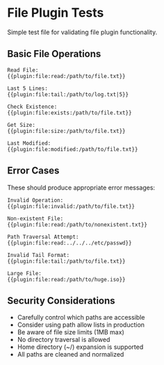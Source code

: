 # File Plugin Tests

Simple test file for validating file plugin functionality.

## Basic File Operations

```
Read File:
{{plugin:file:read:/path/to/file.txt}}

Last 5 Lines:
{{plugin:file:tail:/path/to/log.txt|5}}

Check Existence:
{{plugin:file:exists:/path/to/file.txt}}

Get Size:
{{plugin:file:size:/path/to/file.txt}}

Last Modified:
{{plugin:file:modified:/path/to/file.txt}}
```

## Error Cases
These should produce appropriate error messages:

```
Invalid Operation:
{{plugin:file:invalid:/path/to/file.txt}}

Non-existent File:
{{plugin:file:read:/path/to/nonexistent.txt}}

Path Traversal Attempt:
{{plugin:file:read:../../../etc/passwd}}

Invalid Tail Format:
{{plugin:file:tail:/path/to/file.txt}}

Large File:
{{plugin:file:read:/path/to/huge.iso}}
```

## Security Considerations

- Carefully control which paths are accessible
- Consider using path allow lists in production
- Be aware of file size limits (1MB max)
- No directory traversal is allowed
- Home directory (~/) expansion is supported
- All paths are cleaned and normalized